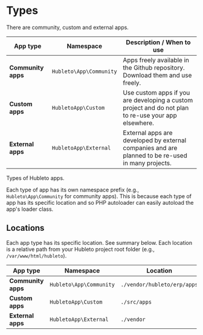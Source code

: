 # Types

There are community, custom and external apps.

| App type            | Namespace                | Description / When to use                                                                            |
| ------------------- | ------------------------ | ---------------------------------------------------------------------------------------------------- |
| **Community apps**  | `Hubleto\App\Community`  | Apps freely available in the Github repository. Download them and use freely.                        |
| **Custom apps**     | `HubletoApp\Custom`     | Use custom apps if you are developing a custom project and do not plan to re-use your app elsewhere. |
| **External apps**   | `HubletoApp\External`   | External apps are developed by external companies and are planned to be re-used in many projects.    |
Types of Hubleto apps.

Each type of app has its own namespace prefix (e.g., `Hubleto\App\Community` for community apps). This is because each type of app has its specific location and so PHP autoloader can easily autoload the app's loader class.

## Locations

Each app type has its specific location. See summary below. Each location is a relative path from your Hubleto project root folder (e.g., `/var/www/html/hubleto`).

| App type           | Namespace              | Location                |
| ------------------ | ---------------------- | ----------------------- |
| **Community apps** | `Hubleto\App\Community` | `./vendor/hubleto/erp/apps` |
| **Custom apps**    | `HubletoApp\Custom`    | `./src/apps`            |
| **External apps**  | `HubletoApp\External`  | `./vendor`              |

